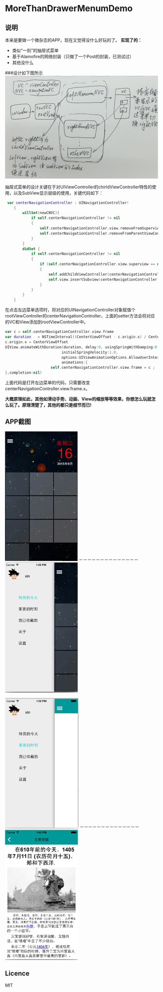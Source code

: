 # MoreThanDrawerMenumDemo
## 说明
本来是要做一个微杂志的APP，现在又觉得没什么好玩的了。
**实现了的：**
* 类似“一刻”的抽屉式菜单
* 基于Alamofire的网络封装（只做了一个Post的封装，已测试过）
* 其他没什么

###设计如下图所示
![alt tag](https://github.com/gezhixin/MoreThanDrawerMenumDemo/blob/master/ScreenShort/%E5%B1%8F%E5%B9%95%E5%BF%AB%E7%85%A7%202015-09-16%2016.27.30.png)

抽屉式菜单的设计关键在于对UIViewController的chirldViewController特性的使用，以及SubView显示层级的使用，关键代码如下：
```swift
 var centerNavigationController : UINavigationController!
    {
        willSet(newCNVC){
            if self.centerNavigationController != nil
            {
                self.centerNavigationController.view.removeFromSuperview()
                self.centerNavigationController.removeFromParentViewController()
            }
        }
        didSet {
            if self.centerNavigationController != nil
            {
                if (self.centerNavigationController.view.superview == nil)
                {
                    self.addChildViewController(centerNavigationController)
                    self.view.insertSubview(centerNavigationController.view, atIndex:1)
                }
            }
        }
    }
```
在点击左边菜单选项时，将对应的UINavigationController对象赋值个rootViewController的centerNavigationController，上面的setter方法会将对应的VC和View添加到rootViewController中。

```swift
var c = self.centerNavigationController.view.frame
var duration   = NSTimeInterval((CenterViewOffset - c.origin.x) / CenterViewOffset * 0.45)
c.origin.x = CenterViewOffset
UIView.animateWithDuration(duration, delay:0, usingSpringWithDamping:0.9, 
                          initialSpringVelocity:1.0, 
                          options:UIViewAnimationOptions.AllowUserInteraction,
                          animations:{
                     self.centerNavigationController.view.frame = c ;
},completion:nil)
```
上面代码是打开左边菜单的代码，只需要改变centerNavigationController.view.frame.x。

**大概原理如此，其他如滑动手势、动画、View的缩放等等效果，你想怎么玩就怎么玩了。原理清楚了，其他的都只是细节而已!**


## APP截图

![alt tag](https://github.com/gezhixin/MoreThanDrawerMenumDemo/blob/master/ScreenShort/%E5%B1%8F%E5%B9%95%E5%BF%AB%E7%85%A7%202015-09-16%2013.37.13.png) －－－－－－－－－－－－－－ ![alt tag](https://github.com/gezhixin/MoreThanDrawerMenumDemo/blob/master/ScreenShort/%E5%B1%8F%E5%B9%95%E5%BF%AB%E7%85%A7%202015-09-16%2013.39.16.png)


![alt tag](https://github.com/gezhixin/MoreThanDrawerMenumDemo/blob/master/ScreenShort/%E5%B1%8F%E5%B9%95%E5%BF%AB%E7%85%A7%202015-09-16%2013.39.32.png) －－－－－－－－－－－－－－ ![alt tag](https://github.com/gezhixin/MoreThanDrawerMenumDemo/blob/master/ScreenShort/%E5%B1%8F%E5%B9%95%E5%BF%AB%E7%85%A7%202015-09-16%2013.40.12.png)

## Licence

MIT 
